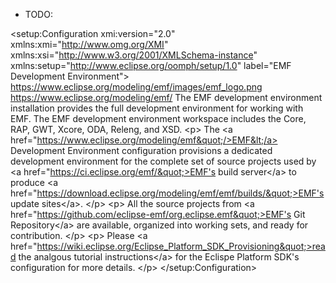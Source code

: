 * TODO:
<?xml version="1.0" encoding="UTF-8"?>
<setup:Configuration
    xmi:version="2.0"
    xmlns:xmi="http://www.omg.org/XMI"
    xmlns:xsi="http://www.w3.org/2001/XMLSchema-instance"
    xmlns:setup="http://www.eclipse.org/oomph/setup/1.0"
    label="EMF Development Environment">
  <annotation
      source="http://www.eclipse.org/oomph/setup/BrandingInfo">
    <detail
        key="imageURI">
      <value>https://www.eclipse.org/modeling/emf/images/emf_logo.png</value>
    </detail>
    <detail
        key="siteURI">
      <value>https://www.eclipse.org/modeling/emf/</value>
    </detail>
  </annotation>
  <installation
      name="emf.development.environment.installation"
      label="EMF Development Environment Installation">
    <productVersion
        href="index:/org.eclipse.setup#//@productCatalogs[name='org.eclipse.products']/@products[name='epp.package.committers']/@versions[name='latest']"/>
    <description>The EMF development environment installation provides the full development environment for working with EMF.</description>
  </installation>
  <workspace
      name="emf.development.environment.workspace"
      label="EMF Development Environment Workspace">
    <setupTask
        xsi:type="setup:VariableTask"
        name="eclipse.target.platform"
        value="${eclipse.target.platform.latest}"/>
    <stream
        href="index:/org.eclipse.setup#//@projectCatalogs[name='org.eclipse']/@projects[name='emf']/@projects[name='core']/@streams[name='master']"/>
    <stream
        href="index:/org.eclipse.setup#//@projectCatalogs[name='org.eclipse']/@projects[name='emf']/@projects[name='gwt']/@streams[name='master']"/>
    <stream
        href="index:/org.eclipse.setup#//@projectCatalogs[name='org.eclipse']/@projects[name='emf']/@projects[name='rap']/@streams[name='master']"/>
    <stream
        href="index:/org.eclipse.setup#//@projectCatalogs[name='org.eclipse']/@projects[name='emf']/@projects[name='xcore']/@streams[name='master']"/>
    <description>The EMF development environment workspace includes the Core, RAP, GWT, Xcore, ODA, Releng, and XSD.</description>
  </workspace>
  <description>
    &lt;p>
    The &lt;a href=&quot;https://www.eclipse.org/modeling/emf&quot;/>EMF&lt;/a> Development Environment configuration provisions a dedicated development environment 
    for the complete set of source projects used by &lt;a href=&quot;https://ci.eclipse.org/emf/&quot;>EMF's build server&lt;/a> 
    to produce &lt;a href=&quot;https://download.eclipse.org/modeling/emf/emf/builds/&quot;>EMF's update sites&lt;/a>.
    &lt;/p>
    &lt;p>
    All the source projects from &lt;a href=&quot;https://github.com/eclipse-emf/org.eclipse.emf&quot;>EMF's Git Repository&lt;/a>
    are available, organized into working sets, and ready for contribution.
    &lt;/p>
    &lt;p>
    Please &lt;a href=&quot;https://wiki.eclipse.org/Eclipse_Platform_SDK_Provisioning&quot;>read the analgous tutorial instructions&lt;/a> for the Eclispe Platform SDK's configuration for more details.
    &lt;/p>
  </description>
</setup:Configuration>
